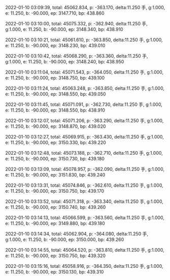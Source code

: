 2022-01-10 03:09:39, total: 45062.834, p: -363.170, delta:11.250 手, g:1.000, e: 11.250, b: -90.000, ep: 3147.710, bp: 438.860

2022-01-10 03:10:00, total: 45075.332, p: -362.940, delta:11.250 手, g:1.000, e: 11.250, b: -90.000, ep: 3148.340, bp: 438.910

2022-01-10 03:10:21, total: 45061.610, p: -363.850, delta:11.250 手, g:1.000, e: 11.250, b: -90.000, ep: 3148.230, bp: 439.010

2022-01-10 03:10:42, total: 45068.290, p: -363.360, delta:11.250 手, g:1.000, e: 11.250, b: -90.000, ep: 3148.240, bp: 438.950

2022-01-10 03:11:04, total: 45071.543, p: -364.050, delta:11.250 手, g:1.000, e: 11.250, b: -90.000, ep: 3148.750, bp: 439.100

2022-01-10 03:11:24, total: 45063.248, p: -363.850, delta:11.250 手, g:1.000, e: 11.250, b: -90.000, ep: 3148.550, bp: 439.050

2022-01-10 03:11:45, total: 45071.091, p: -362.730, delta:11.250 手, g:1.000, e: 11.250, b: -90.000, ep: 3148.550, bp: 438.910

2022-01-10 03:12:07, total: 45071.206, p: -363.290, delta:11.250 手, g:1.000, e: 11.250, b: -90.000, ep: 3148.870, bp: 439.020

2022-01-10 03:12:27, total: 45069.915, p: -363.430, delta:11.250 手, g:1.000, e: 11.250, b: -90.000, ep: 3150.330, bp: 439.220

2022-01-10 03:12:48, total: 45073.188, p: -362.710, delta:11.250 手, g:1.000, e: 11.250, b: -90.000, ep: 3150.730, bp: 439.180

2022-01-10 03:13:09, total: 45078.957, p: -362.090, delta:11.250 手, g:1.000, e: 11.250, b: -90.000, ep: 3151.830, bp: 439.240

2022-01-10 03:13:31, total: 45074.846, p: -362.610, delta:11.250 手, g:1.000, e: 11.250, b: -90.000, ep: 3150.750, bp: 439.170

2022-01-10 03:13:52, total: 45071.318, p: -363.340, delta:11.250 手, g:1.000, e: 11.250, b: -90.000, ep: 3150.740, bp: 439.260

2022-01-10 03:14:13, total: 45066.599, p: -363.560, delta:11.250 手, g:1.000, e: 11.250, b: -90.000, ep: 3149.880, bp: 439.180

2022-01-10 03:14:34, total: 45062.904, p: -364.080, delta:11.250 手, g:1.000, e: 11.250, b: -90.000, ep: 3150.000, bp: 439.260

2022-01-10 03:14:55, total: 45064.520, p: -363.810, delta:11.250 手, g:1.000, e: 11.250, b: -90.000, ep: 3150.750, bp: 439.320

2022-01-10 03:15:16, total: 45058.916, p: -364.350, delta:11.250 手, g:1.000, e: 11.250, b: -90.000, ep: 3150.130, bp: 439.310